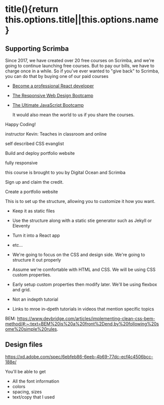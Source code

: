 # title(){return this.options.title||this.options.name}

## Supporting Scrimba

Since 2017, we have created over 20 free courses on Scrimba, and we're going to
continue launching free courses. But to pay our bills, we have to charge once
in a while. So if you've ever wanted to "give back" to Scrimba, you can do that by buying
	one of our paid courses

- [Become a professional React developer](https://scrimba.com/course/greact)
- [The Responsive Web Design Bootcamp](https://scrimba.com/course/gresponsive)
- [The Ultimate JavaScript Bootcamp](https://scrimba.com/course/gjavascript)

	It would also mean the world to us if you share the courses.  

Happy Coding!



instructor Kevin: Teaches in classroom and online

self described CSS evanglist

Build and deploy portfolio website

fully responsive

this course is brought to you by Digital Ocean and Scrimba

Sign up and claim the credit.



Create a portfolio website

This is to set up the structure, allowing you to customize it how you want.


 - Keep it as static files
 - Use the structure along with a static stie generator such as Jekyll or Eleventy

 - Turn it into a React app
 - etc...


- We're going to focus on the CSS and design side. We're going to structure it out properly

 - Assume we're comfortable with HTML and CSS. We will be using CSS custom properties.

 - Early setup custom properties then modify later. We'll be using flexbox and grid.

 - Not an indepth tutorial

- Links to mroe in-dpeth tutorials in videos that mention specific topics

BEM: https://www.devbridge.com/articles/implementing-clean-css-bem-method/#:~:text=BEM%20is%20a%20front%2Dend,by%20following%20some%20simple%20rules.



## Design files

https://xd.adobe.com/spec/6ebfeb86-6eeb-4b69-77dc-ecf4c4506bcc-188e/


You'll be able to get

- All the font information
- colors
- spacing, sizes
- text/copy that I used